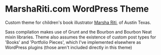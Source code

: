 MarshaRiti.com WordPress Theme
==============================

Custom theme for children's book illustrator [Marsha Riti](http://marshariti.com/), of Austin Texas.

Sass compilation makes use of Grunt and the Bourbon and Bourbon Neat mixin libraries. Theme also assumes the existence of custom post types for 'Books' and 'Portfolio Pieces', which I've implemented elsewhere as WordPress plugins (those aren't included directly in this theme)
